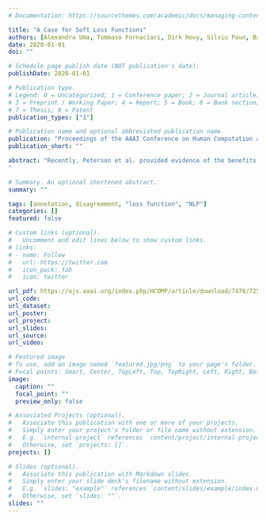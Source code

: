 ```yaml
---
# Documentation: https://sourcethemes.com/academic/docs/managing-content/

title: "A Case for Soft Loss Functions"
authors: [Alexandra Uma, Tommaso Fornaciari, Dirk Hovy, Silviu Paun, Barbara Plank, Massimo Poesio]
date: 2020-01-01
doi: ""

# Schedule page publish date (NOT publication's date).
publishDate: 2020-01-01

# Publication type.
# Legend: 0 = Uncategorized; 1 = Conference paper; 2 = Journal article;
# 3 = Preprint / Working Paper; 4 = Report; 5 = Book; 6 = Book section;
# 7 = Thesis; 8 = Patent
publication_types: ["1"]

# Publication name and optional abbreviated publication name.
publication: "Proceedings of the AAAI Conference on Human Computation and Crowdsourcing"
publication_short: ""

abstract: "Recently, Peterson et al. provided evidence of the benefits of using probabilistic soft labels generated from crowd annotations for training a computer vision model, showing that using such labels maximizes performance of the models over unseen data. In this paper, we generalize these results by showing that training with soft labels is an effective method for using crowd annotations in several other AI tasks besides the one studied by Peterson et al., and also when their performance is compared with that of state-of-the-art methods for learning from crowdsourced data.
"

# Summary. An optional shortened abstract.
summary: ""

tags: [annotation, disagreement, "loss function", "NLP"]
categories: []
featured: false

# Custom links (optional).
#   Uncomment and edit lines below to show custom links.
# links:
# - name: Follow
#   url: https://twitter.com
#   icon_pack: fab
#   icon: twitter

url_pdf: https://ojs.aaai.org/index.php/HCOMP/article/download/7478/7255/10850
url_code:
url_dataset:
url_poster:
url_project:
url_slides:
url_source:
url_video:

# Featured image
# To use, add an image named `featured.jpg/png` to your page's folder. 
# Focal points: Smart, Center, TopLeft, Top, TopRight, Left, Right, BottomLeft, Bottom, BottomRight.
image:
  caption: ""
  focal_point: ""
  preview_only: false

# Associated Projects (optional).
#   Associate this publication with one or more of your projects.
#   Simply enter your project's folder or file name without extension.
#   E.g. `internal-project` references `content/project/internal-project/index.md`.
#   Otherwise, set `projects: []`.
projects: []

# Slides (optional).
#   Associate this publication with Markdown slides.
#   Simply enter your slide deck's filename without extension.
#   E.g. `slides: "example"` references `content/slides/example/index.md`.
#   Otherwise, set `slides: ""`.
slides: ""
---
```

